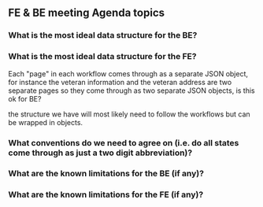 ## FE & BE meeting Agenda topics

### What is the most ideal data structure for the BE?


### What is the most ideal data structure for the FE?

Each "page" in each workflow comes through as a separate JSON object, for instance the veteran information and the veteran address are two separate pages so they come through as two separate JSON objects, is this ok for BE?

the structure we have will most likely need to follow the workflows but can be wrapped in objects.

### What conventions do we need to agree on (i.e. do all states come through as just a two digit abbreviation)?


### What are the known limitations for the BE (if any)?


### What are the known limitations for the FE (if any)?

